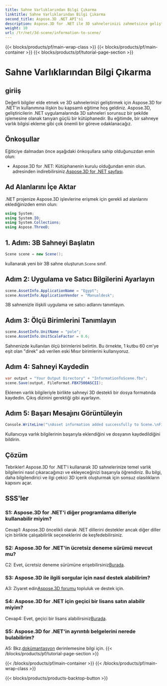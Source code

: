 ```yaml
---
title: Sahne Varlıklarından Bilgi Çıkarma
linktitle: Sahne Varlıklarından Bilgi Çıkarma
second_title: Aspose.3D .NET API'si
description: Aspose.3D for .NET ile 3D sahnelerinizi zahmetsizce geliştirin. Değerli varlık bilgilerini adım adım eklemeyi öğrenin. Dinamik bir 3D deneyimi için hemen indirin.
weight: 10
url: /tr/net/3d-scene/information-to-scene/
---
```


{{< blocks/products/pf/main-wrap-class >}}
{{< blocks/products/pf/main-container >}}
{{< blocks/products/pf/tutorial-page-section >}}

# Sahne Varlıklarından Bilgi Çıkarma

## giriiş

Değerli bilgiler elde etmek ve 3D sahnelerinizi geliştirmek için Aspose.3D for .NET'in kullanımına ilişkin bu kapsamlı eğitime hoş geldiniz. Aspose.3D, geliştiricilerin .NET uygulamalarında 3D sahneleri sorunsuz bir şekilde işlemesine olanak tanıyan güçlü bir kütüphanedir. Bu eğitimde, bir sahneye varlık bilgisi ekleme gibi çok önemli bir göreve odaklanacağız.

## Önkoşullar

Eğiticiye dalmadan önce aşağıdaki önkoşullara sahip olduğunuzdan emin olun:

-  Aspose.3D for .NET: Kütüphanenin kurulu olduğundan emin olun. adresinden indirebilirsiniz.[Aspose.3D for .NET sayfası](https://releases.aspose.com/3d/net/).

## Ad Alanlarını İçe Aktar

.NET projenize Aspose.3D işlevlerine erişmek için gerekli ad alanlarını eklediğinizden emin olun:

```csharp
using System;
using System.IO;
using System.Collections;
using Aspose.ThreeD;
```

## 1. Adım: 3B Sahneyi Başlatın

```csharp
Scene scene = new Scene();
```

 kullanarak yeni bir 3B sahne oluşturun.`Scene` sınıf.

## Adım 2: Uygulama ve Satıcı Bilgilerini Ayarlayın

```csharp
scene.AssetInfo.ApplicationName = "Egypt";
scene.AssetInfo.ApplicationVendor = "Manualdesk";
```

3B sahnenizle ilişkili uygulama ve satıcı adlarını tanımlayın.

## Adım 3: Ölçü Birimlerini Tanımlayın

```csharp
scene.AssetInfo.UnitName = "pole";
scene.AssetInfo.UnitScaleFactor = 0.6;
```

Sahnenizde kullanılan ölçü birimlerini belirtin. Bu örnekte, 1 kutbu 60 cm'ye eşit olan "direk" adı verilen eski Mısır birimlerini kullanıyoruz.

## Adım 4: Sahneyi Kaydedin

```csharp
var output = "Your Output Directory" + "InformationToScene.fbx";
scene.Save(output, FileFormat.FBX7500ASCII);
```

Eklenen varlık bilgileriyle birlikte sahneyi 3D destekli bir dosya formatında kaydedin. Çıkış dizinini gerektiği gibi ayarlayın.

## Adım 5: Başarı Mesajını Görüntüleyin

```csharp
Console.WriteLine("\nAsset information added successfully to Scene.\nFile saved at " + output);
```

Kullanıcıya varlık bilgilerinin başarıyla eklendiğini ve dosyanın kaydedildiğini bildirin.

## Çözüm

Tebrikler! Aspose.3D for .NET'i kullanarak 3D sahnelerinize temel varlık bilgilerini nasıl çıkaracağınızı ve ekleyeceğinizi başarıyla öğrendiniz. Bu bilgi, daha bilgilendirici ve ilgi çekici 3D içerik oluşturmak için sonsuz olasılıkların kapısını açar.

## SSS'ler

### S1: Aspose.3D for .NET'i diğer programlama dilleriyle kullanabilir miyim?

Cevap1: Aspose.3D öncelikli olarak .NET dillerini destekler ancak diğer diller için birlikte çalışabilirlik seçeneklerini de keşfedebilirsiniz.

### S2: Aspose.3D for .NET'in ücretsiz deneme sürümü mevcut mu?

 C2: Evet, ücretsiz deneme sürümüne erişebilirsiniz[Burada](https://releases.aspose.com/).

### S3: Aspose.3D ile ilgili sorgular için nasıl destek alabilirim?

 A3: Ziyaret edin[Aspose.3D forumu](https://forum.aspose.com/c/3d/18) topluluk ve destek için.

### S4: Aspose.3D for .NET için geçici bir lisans satın alabilir miyim?

 Cevap4: Evet, geçici bir lisans alabilirsiniz[Burada](https://purchase.aspose.com/temporary-license/).

### S5: Aspose.3D for .NET'in ayrıntılı belgelerini nerede bulabilirim?

 A5: Bkz.[dokümantasyon](https://reference.aspose.com/3d/net/) derinlemesine bilgi için.
{{< /blocks/products/pf/tutorial-page-section >}}

{{< /blocks/products/pf/main-container >}}
{{< /blocks/products/pf/main-wrap-class >}}

{{< blocks/products/products-backtop-button >}}
